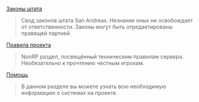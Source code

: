 [Законы штата](https://xtance.github.io/PlateeRP/rp/)
> Свод законов штата San Andreas. Незнание оных не освобождает от ответственности. Законы могут быть отредактированы правящей партией. 


[Правила проекта](https://xtance.github.io/PlateeRP/nonrp/)
> NonRP раздел, посвящённый техническим правилам сервера. Необязательно к прочтению честным игрокам.


[Помощь](https://xtance.github.io/PlateeRP/help/)
> В  данном разделе вы можете узнать всю необходимую информацию о системах на проекте. 




